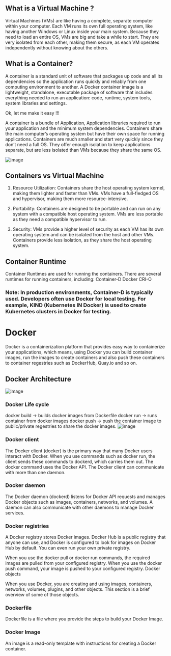 ## What is a Virtual Machine ?
Virtual Machines (VMs) are like having a complete, separate computer within your computer. Each VM runs its own full operating system, like having another Windows or Linux inside your main system. Because they need to load an entire OS, VMs are big and take a while to start. They are very isolated from each other, making them secure, as each VM operates independently without knowing about the others.


## What is a Container?
A container is a standard unit of software that packages up code and all its dependencies so the application runs quickly and reliably from one computing environment to another. A Docker container image is a lightweight, standalone, executable package of software that includes everything needed to run an application: code, runtime, system tools, system libraries and settings.

Ok, let me make it easy !!!

A container is a bundle of Application, Application libraries required to run your application and the minimum system dependencies.
Containers share the main computer’s operating system but have their own space for running applications. Containers are much smaller and start very quickly since they don’t need a full OS. They offer enough isolation to keep applications separate, but are less isolated than VMs because they share the same OS.


![image](https://github.com/user-attachments/assets/cae4fb34-2fb2-4358-8f18-eabddaf65c1e)


## Containers vs Virtual Machine

1. Resource Utilization: Containers share the host operating system kernel, making them lighter and faster than VMs. VMs have a full-fledged OS and hypervisor, making them more resource-intensive.

2. Portability: Containers are designed to be portable and can run on any system with a compatible host operating system. VMs are less portable as they need a compatible hypervisor to run.

3. Security: VMs provide a higher level of security as each VM has its own operating system and can be isolated from the host and other VMs. Containers provide less isolation, as they share the host operating system.

## Container Runtime
Container Runtimes are used for running the containers. There are several runtimes for running containers, including: Container-D Docker CRI-O
### Note: In production environments, Container-D is typically used. Developers often use Docker for local testing. For example, KIND (Kubernetes IN Docker) is used to create Kubernetes clusters in Docker for testing.
# Docker
Docker is a containerization platform that provides easy way to containerize your applications, which means, using Docker you can build container images, run the images to create containers and also push these containers to container regestries such as DockerHub, Quay.io and so on.

## Docker Architecture
![image](https://github.com/user-attachments/assets/229ce935-c7ee-43fc-80c2-65878065219c)

### Docker Life cycle
docker build -> builds docker images from Dockerfile
docker run -> runs container from docker images
docker push -> push the container image to public/private regestries to share the docker images.
![image](https://github.com/user-attachments/assets/f819855c-3dd3-44de-b7a5-a84189657d9a)

### Docker client
The Docker client (docker) is the primary way that many Docker users interact with Docker. When you use commands such as docker run, the client sends these commands to dockerd, which carries them out. The docker command uses the Docker API. The Docker client can communicate with more than one daemon.

### Docker daemon
The Docker daemon (dockerd) listens for Docker API requests and manages Docker objects such as images, containers, networks, and volumes. A daemon can also communicate with other daemons to manage Docker services.

### Docker registries
A Docker registry stores Docker images. Docker Hub is a public registry that anyone can use, and Docker is configured to look for images on Docker Hub by default. You can even run your own private registry.

When you use the docker pull or docker run commands, the required images are pulled from your configured registry. When you use the docker push command, your image is pushed to your configured registry. Docker objects

When you use Docker, you are creating and using images, containers, networks, volumes, plugins, and other objects. This section is a brief overview of some of those objects.

### Dockerfile
Dockerfile is a file where you provide the steps to build your Docker Image.

### Docker Image
An image is a read-only template with instructions for creating a Docker container.
